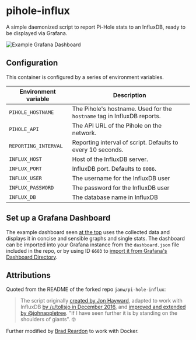 # pihole-influx

A simple daemonized script to report Pi-Hole stats to an InfluxDB, ready to be displayed via Grafana.

![Example Grafana Dashboard](.readme-assets/dashboard.png)

## Configuration

This container is configured by a series of environment variables.

|Environment variable|Description|
|---|---|
|`PIHOLE_HOSTNAME`|The Pihole's hostname. Used for the `hostname` tag in InfluxDB reports.|
|`PIHOLE_API`|The API URL of the Pihole on the network.|
|`REPORTING_INTERVAL`|Reporting interval of script. Defaults to every 10 seconds.|
|`INFLUX_HOST`|Host of the InfluxDB server.|
|`INFLUX_PORT`|InfluxDB port. Defaults to `8086`.|
|`INFLUX_USER`|The username for the InfluxDB user|
|`INFLUX_PASSWORD`|The password for the InfluxDB user|
|`INFLUX_DB`|The database name in InfluxDB|

## Set up a Grafana Dashboard 

The example dashboard seen [at the top](#pi-hole-influx) uses the collected data and displays it in concise and sensible graphs and single stats. The dashboard can be imported into your Grafana instance from the `dashboard.json` file included in the repo, or by using ID `6603` to [import it from Grafana's Dashboard Directory](https://grafana.com/dashboards/6603).


## Attributions

Quoted from the README of the forked repo `janw/pi-hole-influx`:
> The script originally [created by Jon Hayward](https://fattylewis.com/Graphing-pi-hole-stats/), adapted to work with InfluxDB [by /u/tollsjo in December 2016](https://github.com/sco01/piholestatus), and [improved and extended by @johnappletree](https://github.com/johnappletree/piholestatus). "If I have seen further it is by standing on the shoulders of giants". 🤓

Further modified by [Brad Reardon](https://github.com/bradreardon) to work with Docker.
